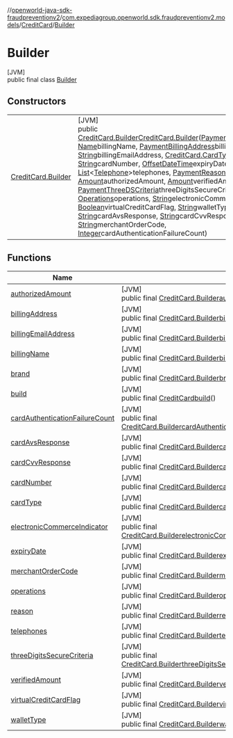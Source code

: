 //[openworld-java-sdk-fraudpreventionv2](../../../../index.md)/[com.expediagroup.openworld.sdk.fraudpreventionv2.models](../../index.md)/[CreditCard](../index.md)/[Builder](index.md)

# Builder

[JVM]\
public final class [Builder](index.md)

## Constructors

| | |
|---|---|
| [CreditCard.Builder](-credit-card.-builder.md) | [JVM]<br>public [CreditCard.Builder](index.md)[CreditCard.Builder](-credit-card.-builder.md)([Payment.Brand](../../-payment/-brand/index.md)brand, [Name](../../-name/index.md)billingName, [PaymentBillingAddress](../../-payment-billing-address/index.md)billingAddress, [String](https://docs.oracle.com/javase/8/docs/api/java/lang/String.html)billingEmailAddress, [CreditCard.CardType](../-card-type/index.md)cardType, [String](https://docs.oracle.com/javase/8/docs/api/java/lang/String.html)cardNumber, [OffsetDateTime](https://docs.oracle.com/javase/8/docs/api/java/time/OffsetDateTime.html)expiryDate, [List](https://docs.oracle.com/javase/8/docs/api/java/util/List.html)&lt;[Telephone](../../-telephone/index.md)&gt;telephones, [PaymentReason](../../-payment-reason/index.md)reason, [Amount](../../-amount/index.md)authorizedAmount, [Amount](../../-amount/index.md)verifiedAmount, [PaymentThreeDSCriteria](../../-payment-three-d-s-criteria/index.md)threeDigitsSecureCriteria, [Operations](../../-operations/index.md)operations, [String](https://docs.oracle.com/javase/8/docs/api/java/lang/String.html)electronicCommerceIndicator, [Boolean](https://docs.oracle.com/javase/8/docs/api/java/lang/Boolean.html)virtualCreditCardFlag, [String](https://docs.oracle.com/javase/8/docs/api/java/lang/String.html)walletType, [String](https://docs.oracle.com/javase/8/docs/api/java/lang/String.html)cardAvsResponse, [String](https://docs.oracle.com/javase/8/docs/api/java/lang/String.html)cardCvvResponse, [String](https://docs.oracle.com/javase/8/docs/api/java/lang/String.html)merchantOrderCode, [Integer](https://docs.oracle.com/javase/8/docs/api/java/lang/Integer.html)cardAuthenticationFailureCount) |

## Functions

| Name | Summary |
|---|---|
| [authorizedAmount](authorized-amount.md) | [JVM]<br>public final [CreditCard.Builder](index.md)[authorizedAmount](authorized-amount.md)([Amount](../../-amount/index.md)authorizedAmount) |
| [billingAddress](billing-address.md) | [JVM]<br>public final [CreditCard.Builder](index.md)[billingAddress](billing-address.md)([PaymentBillingAddress](../../-payment-billing-address/index.md)billingAddress) |
| [billingEmailAddress](billing-email-address.md) | [JVM]<br>public final [CreditCard.Builder](index.md)[billingEmailAddress](billing-email-address.md)([String](https://docs.oracle.com/javase/8/docs/api/java/lang/String.html)billingEmailAddress) |
| [billingName](billing-name.md) | [JVM]<br>public final [CreditCard.Builder](index.md)[billingName](billing-name.md)([Name](../../-name/index.md)billingName) |
| [brand](brand.md) | [JVM]<br>public final [CreditCard.Builder](index.md)[brand](brand.md)([Payment.Brand](../../-payment/-brand/index.md)brand) |
| [build](build.md) | [JVM]<br>public final [CreditCard](../index.md)[build](build.md)() |
| [cardAuthenticationFailureCount](card-authentication-failure-count.md) | [JVM]<br>public final [CreditCard.Builder](index.md)[cardAuthenticationFailureCount](card-authentication-failure-count.md)([Integer](https://docs.oracle.com/javase/8/docs/api/java/lang/Integer.html)cardAuthenticationFailureCount) |
| [cardAvsResponse](card-avs-response.md) | [JVM]<br>public final [CreditCard.Builder](index.md)[cardAvsResponse](card-avs-response.md)([String](https://docs.oracle.com/javase/8/docs/api/java/lang/String.html)cardAvsResponse) |
| [cardCvvResponse](card-cvv-response.md) | [JVM]<br>public final [CreditCard.Builder](index.md)[cardCvvResponse](card-cvv-response.md)([String](https://docs.oracle.com/javase/8/docs/api/java/lang/String.html)cardCvvResponse) |
| [cardNumber](card-number.md) | [JVM]<br>public final [CreditCard.Builder](index.md)[cardNumber](card-number.md)([String](https://docs.oracle.com/javase/8/docs/api/java/lang/String.html)cardNumber) |
| [cardType](card-type.md) | [JVM]<br>public final [CreditCard.Builder](index.md)[cardType](card-type.md)([CreditCard.CardType](../-card-type/index.md)cardType) |
| [electronicCommerceIndicator](electronic-commerce-indicator.md) | [JVM]<br>public final [CreditCard.Builder](index.md)[electronicCommerceIndicator](electronic-commerce-indicator.md)([String](https://docs.oracle.com/javase/8/docs/api/java/lang/String.html)electronicCommerceIndicator) |
| [expiryDate](expiry-date.md) | [JVM]<br>public final [CreditCard.Builder](index.md)[expiryDate](expiry-date.md)([OffsetDateTime](https://docs.oracle.com/javase/8/docs/api/java/time/OffsetDateTime.html)expiryDate) |
| [merchantOrderCode](merchant-order-code.md) | [JVM]<br>public final [CreditCard.Builder](index.md)[merchantOrderCode](merchant-order-code.md)([String](https://docs.oracle.com/javase/8/docs/api/java/lang/String.html)merchantOrderCode) |
| [operations](operations.md) | [JVM]<br>public final [CreditCard.Builder](index.md)[operations](operations.md)([Operations](../../-operations/index.md)operations) |
| [reason](reason.md) | [JVM]<br>public final [CreditCard.Builder](index.md)[reason](reason.md)([PaymentReason](../../-payment-reason/index.md)reason) |
| [telephones](telephones.md) | [JVM]<br>public final [CreditCard.Builder](index.md)[telephones](telephones.md)([List](https://docs.oracle.com/javase/8/docs/api/java/util/List.html)&lt;[Telephone](../../-telephone/index.md)&gt;telephones) |
| [threeDigitsSecureCriteria](three-digits-secure-criteria.md) | [JVM]<br>public final [CreditCard.Builder](index.md)[threeDigitsSecureCriteria](three-digits-secure-criteria.md)([PaymentThreeDSCriteria](../../-payment-three-d-s-criteria/index.md)threeDigitsSecureCriteria) |
| [verifiedAmount](verified-amount.md) | [JVM]<br>public final [CreditCard.Builder](index.md)[verifiedAmount](verified-amount.md)([Amount](../../-amount/index.md)verifiedAmount) |
| [virtualCreditCardFlag](virtual-credit-card-flag.md) | [JVM]<br>public final [CreditCard.Builder](index.md)[virtualCreditCardFlag](virtual-credit-card-flag.md)([Boolean](https://docs.oracle.com/javase/8/docs/api/java/lang/Boolean.html)virtualCreditCardFlag) |
| [walletType](wallet-type.md) | [JVM]<br>public final [CreditCard.Builder](index.md)[walletType](wallet-type.md)([String](https://docs.oracle.com/javase/8/docs/api/java/lang/String.html)walletType) |
